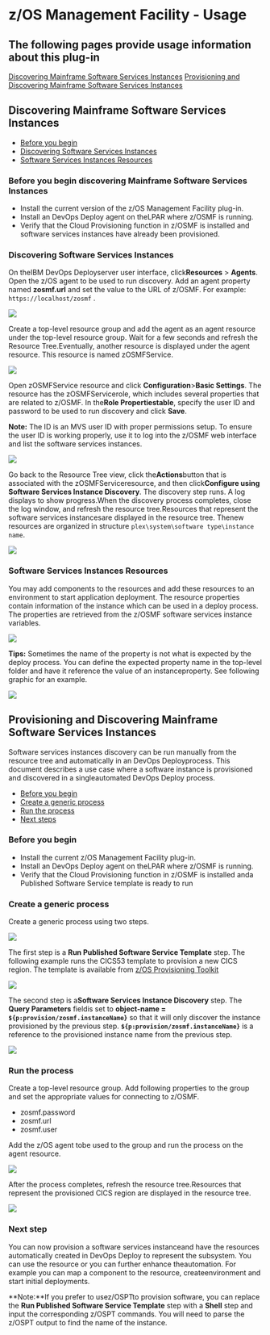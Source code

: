 
# z/OS Management Facility - Usage

## The following pages provide usage information about this plug-in

[Discovering Mainframe Software Services Instances](#discovering-mainframe-software-services-instances)
[Provisioning and Discovering Mainframe Software Services Instances](#provisioning-and-discovering-mainframe-software-services-instances)

## Discovering Mainframe Software Services Instances

* [Before you begin](#before-you-begin-discovering-mainframe-software-services-instances)
* [Discovering Software Services Instances](#discovering-mainframe-software-services-instances)
* [Software Services Instances Resources](#software-services-instances-resources)

### Before you begin discovering Mainframe Software Services Instances

* Install the current version of the z/OS Management Facility plug-in.
* Install an DevOps Deploy agent on theLPAR where z/OSMF is running.
* Verify that the Cloud Provisioning function in z/OSMF is installed and software services instances have already been provisioned.

### Discovering Software Services Instances

On theIBM DevOps Deployserver user interface, click**Resources** > **Agents**. Open the z/OS agent to be used to run discovery. Add an agent property named **zosmf.url** and set the value to the URL of z/OSMF. For example: `https://localhost/zosmf` .

[![](media/agent-property.jpg)](media/agent-property.jpg)

Create a top-level resource group and add the agent as an agent resource under the top-level resource group. Wait for a few seconds and refresh the Resource Tree.Eventually, another resource is displayed under the agent resource. This resource is named zOSMFService.

[![](media/zosmf-discover-step-1.jpg)](media/zosmf-discover-step-1.jpg)

Open zOSMFService resource and click **Configuration**>**Basic Settings**. The resource has the zOSMFServicerole, which includes several properties that are related to z/OSMF. In the**Role Propertiestable**, specify the user ID and password to be used to run discovery and click **Save**.

**Note:** The ID is an MVS user ID with proper permissions setup. To ensure the user ID is working properly, use it to log into the z/OSMF web interface and list the software services instances.

[![](zosmf-specify-userid-password.jpg)](media/zosmf-specify-userid-password.jpg)

Go back to the Resource Tree view, click the**Actions**button that is associated with the zOSMFServiceresource, and then click**Configure using Software Services Instance Discovery**. The discovery step runs. A log displays to show progress.When the discovery process completes, close the log window, and refresh the resource tree.Resources that represent the software services instancesare displayed in the resource tree. Thenew resources are organized in structure `plex\system\software type\instance name`.

[![](media/zosmf-discover-step-2.jpg)](media/zosmf-discover-step-2.jpg)

### Software Services Instances Resources

You may add components to the resources and add these resources to an environment to start application deployment. The resource properties contain information of the instance which can be used in a deploy process. The properties are retrieved from the z/OSMF software services instance variables.

[![](media/zosmf-instance-properties.jpg)](media/zosmf-instance-properties.jpg)

**Tips:** Sometimes the name of the property is not what is expected by the deploy process. You can define the expected property name in the top-level folder and have it reference the value of an instanceproperty. See following graphic for an example.

[![](media/zosmf-property-reference.jpg)](media/zosmf-property-reference.jpg)

## Provisioning and Discovering Mainframe Software Services Instances

Software services instances discovery can be run manually from the resource tree and automatically in an DevOps Deployprocess. This document describes a use case where a software instance is provisioned and discovered in a singleautomated DevOps Deploy process.

* [Before you begin](#before-you-begin)
* [Create a generic process](#create-a-generic-process)
* [Run the process](#run-the-process)
* [Next steps](#next-step)

### Before you begin

* Install the current z/OS Management Facility plug-in.
* Install an DevOps Deploy agent on theLPAR where z/OSMF is running.
* Verify that the Cloud Provisioning function in z/OSMF is installed anda Published Software Service template is ready to run

### Create a generic process

Create a generic process using two steps.

[![](media/zosmf-provision-and-discover-process.jpg)](media/zosmf-provision-and-discover-process.jpg)

The first step is a **Run Published Software Service Template** step. The following example runs the CICS53 template to provision a new CICS region. The template is available from [z/OS Provisioning Toolkit](https://developer.ibm.com/mainframe/products/zospt/)

[![](media/zosmf-run-published-software-service-template.jpg)](media/zosmf-run-published-software-service-template.jpg)

The second step is a**Software Services Instance Discovery** step. The **Query Parameters** fieldis set to **object-name = ``${p:provision/zosmf.instanceName}``** so that it will only discover the instance provisioned by the previous step. **``${p:provision/zosmf.instanceName}``** is a reference to the provisioned instance name from the previous step.

[![](media/zosmf-discover-with-parameter.jpg)](media/zosmf-discover-with-parameter.jpg)

### Run the process

Create a top-level resource group. Add following properties to the group and set the appropriate values for connecting to z/OSMF.

* zosmf.password
* zosmf.url
* zosmf.user

Add the z/OS agent tobe used to the group and run the process on the agent resource.

[![](media/zosmf-provision-before.jpg)](media/zosmf-provision-before.jpg)

After the process completes, refresh the resource tree.Resources that represent the provisioned CICS region are displayed in the resource tree.

[![](media/zosmf-provision-and-discover-result.jpg)](media/zosmf-provision-and-discover-result.jpg)

### Next step

You can now provision a software services instanceand have the resources automatically created in DevOps Deploy to represent the subsystem. You can use the resource or you can further enhance theautomation. For example you can map a component to the resource, createenvironment and start initial deployments.

**Note:**If you prefer to usez/OSPTto provision software, you can replace the **Run Published Software Service Template** step with a **Shell** step and input the corresponding z/OSPT commands. You will need to parse the z/OSPT output to find the name of the instance.
